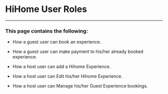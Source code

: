 # HiHome User Roles

---

<h3>This page contains the following:</h3>

- How a guest user can book an experience.

- How a guest user can make payment to his/her already booked experience.

- How a host user can add a Hihome Experience.

- How a host user can Edit his/her Hihome Experience.

- How a host user can Manage his/her Guest Experience bookings.
